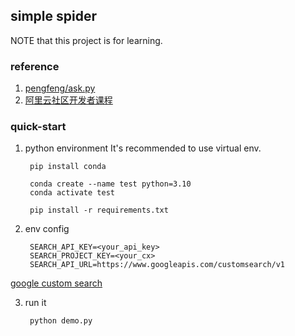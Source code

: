 ## simple spider

NOTE that this project is for learning.

### reference

1. [pengfeng/ask.py](https://github.com/pengfeng/ask.py?tab=readme-ov-file)
2. [阿里云社区开发者课程](https://developer.aliyun.com/article/1266585)

### quick-start

1. python environment
   It's recommended to use virtual env.

   ``` shell
    pip install conda

    conda create --name test python=3.10
    conda activate test

    pip install -r requirements.txt
   ```
2. env config
   ```
    SEARCH_API_KEY=<your_api_key>
    SEARCH_PROJECT_KEY=<your_cx>
    SEARCH_API_URL=https://www.googleapis.com/customsearch/v1
   ```

[google custom search](https://developers.google.com/custom-search/v1/overview?hl=zh-cn)

3. run it
   ``` shell
    python demo.py
   ```